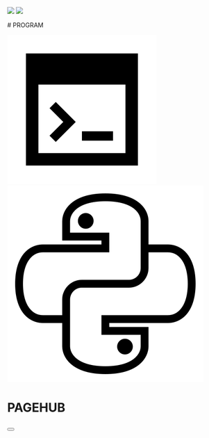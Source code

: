 <p>
<img src="https://media0.giphy.com/media/WUTywPPYZpdDChyBaZ/giphy.gif?cid=82a1493bgcbuq9qfkkbka8oxfglv3qi8hbxlgh8qb3dmza3l&rid=giphy.gif&ct=g">
 <img src="https://img.shields.io/badge/OS-Linux-blue?&logo=linux" /></p>
# PROGRAM
<p>
<img src="https://github.com/ANONIMOUD/ANONIMOUD/blob/main/bash.png">
<img src="https://github.com/ANONIMOUD/ANONIMOUD/blob/main/python.png">
</p>

# PAGEHUB

<from method="get" href="https://yunanaexploit.github.io">
<button type="submit" name="pagehub">
</from>

